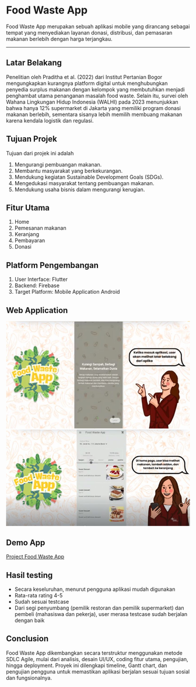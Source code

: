# Food Waste App
Food Waste App merupakan sebuah aplikasi mobile yang dirancang sebagai tempat yang menyediakan layanan donasi, distribusi, dan pemasaran makanan berlebih dengan harga terjangkau.

---

## Latar Belakang
Penelitian oleh Praditha et al. (2022) dari Institut Pertanian Bogor mengungkapkan kurangnya platform digital untuk menghubungkan penyedia surplus makanan dengan kelompok yang membutuhkan menjadi penghambat utama penanganan masalah food waste. Selain itu, survei oleh Wahana Lingkungan Hidup Indonesia (WALHI) pada 2023 menunjukkan bahwa hanya 12% supermarket di Jakarta yang memiliki program donasi makanan berlebih, sementara sisanya lebih memilih membuang makanan karena kendala logistik dan regulasi.

## Tujuan Projek
Tujuan dari projek ini adalah 
1. Mengurangi pembuangan makanan.
2. Membantu masyarakat yang berkekurangan.
3. Mendukung kegiatan Sustainable Development Goals (SDGs).
4. Mengedukasi masyarakat tentang pembuangan makanan.
5. Mendukung usaha bisnis dalam mengurangi kerugian.

## Fitur Utama
1. Home
2. Pemesanan makanan
3. Keranjang
4. Pembayaran
5. Donasi

## Platform Pengembangan
1. User Interface: Flutter
2. Backend: Firebase
3. Target Platform: Mobile Application Android

## Web Application
<img src="\screen\tampilan.JPG" alt="Preview" width="600"/>
<img src="\screen\tampilan_2.JPG" alt="Preview" width="600"/>

## Demo App
<a href="https://www.canva.com/design/DAGoDJRHh-M/6Kzfa8mVeNcqnlGyzTpnnw/view?utm_content=DAGoDJRHh-M&utm_campaign=designshare&utm_medium=link2&utm_source=uniquelinks&utlId=h8fca1af079" target="_blank">Project Food Waste App</a>

## Hasil testing
- Secara keseluruhan, menurut pengguna aplikasi mudah digunakan
- Rata-rata rating 4-5
- Sudah sesuai testcase
- Dari segi penyumbang (pemilik restoran dan pemilik supermarket) dan pembeli (mahasiswa dan pekerja), user merasa testcase sudah berjalan dengan baik

## Conclusion
Food Waste App dikembangkan secara terstruktur menggunakan metode SDLC Agile, mulai dari analisis, desain UI/UX, coding fitur utama, pengujian, hingga deployment. Proyek ini dilengkapi timeline, Gantt chart, dan pengujian pengguna untuk memastikan aplikasi berjalan sesuai tujuan sosial dan fungsionalnya.

